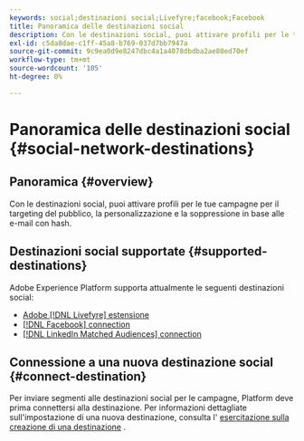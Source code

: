 ```yaml
---
keywords: social;destinazioni social;Livefyre;facebook;Facebook
title: Panoramica delle destinazioni social
description: Con le destinazioni social, puoi attivare profili per le tue campagne per il targeting del pubblico, la personalizzazione e la soppressione in base alle e-mail con hash.
exl-id: c5da8dae-c1ff-45a8-b769-037d7bb7947a
source-git-commit: 9c9ea0d9e8247dbc4a1a4078dbdba2ae80ed70ef
workflow-type: tm+mt
source-wordcount: '105'
ht-degree: 0%

---
```


# Panoramica delle destinazioni social {#social-network-destinations}

## Panoramica {#overview}

Con le destinazioni social, puoi attivare profili per le tue campagne per il targeting del pubblico, la personalizzazione e la soppressione in base alle e-mail con hash.

## Destinazioni social supportate {#supported-destinations}

Adobe Experience Platform supporta attualmente le seguenti destinazioni social:

* [Adobe [!DNL Livefyre] estensione](adobe-livefyre.md)
* [[!DNL Facebook] connection](facebook.md)
* [[!DNL LinkedIn Matched Audiences] connection](linkedin.md)

## Connessione a una nuova destinazione social {#connect-destination}

Per inviare segmenti alle destinazioni social per le campagne, Platform deve prima connettersi alla destinazione. Per informazioni dettagliate sull&#39;impostazione di una nuova destinazione, consulta l&#39; [esercitazione sulla creazione di una destinazione](../../ui/connect-destination.md) .